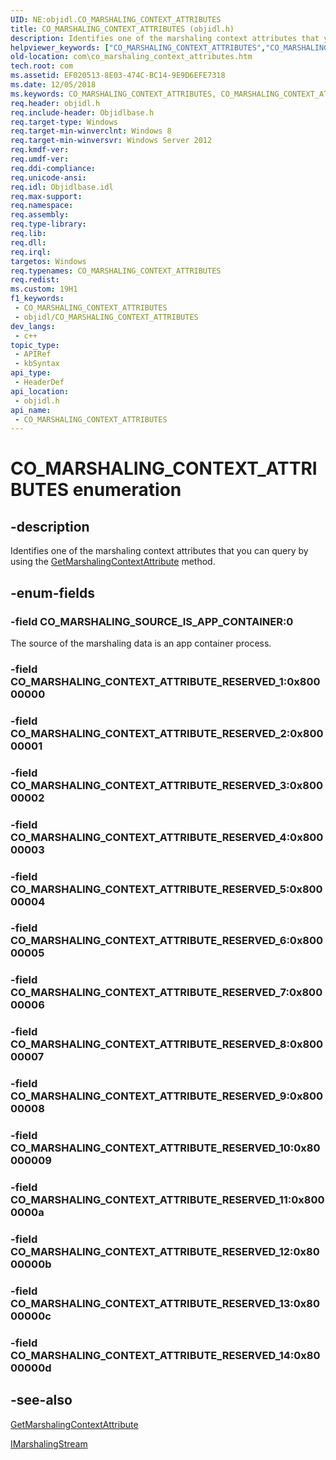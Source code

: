 ```yaml
---
UID: NE:objidl.CO_MARSHALING_CONTEXT_ATTRIBUTES
title: CO_MARSHALING_CONTEXT_ATTRIBUTES (objidl.h)
description: Identifies one of the marshaling context attributes that you can query by using the GetMarshalingContextAttribute method. (CO_MARSHALING_CONTEXT_ATTRIBUTES)
helpviewer_keywords: ["CO_MARSHALING_CONTEXT_ATTRIBUTES","CO_MARSHALING_CONTEXT_ATTRIBUTES enumeration [COM]","CO_MARSHALING_SOURCE_IS_APP_CONTAINER","com.co_marshaling_context_attributes","objidl/CO_MARSHALING_CONTEXT_ATTRIBUTES","objidl/CO_MARSHALING_SOURCE_IS_APP_CONTAINER"]
old-location: com\co_marshaling_context_attributes.htm
tech.root: com
ms.assetid: EF020513-8E03-474C-BC14-9E9D6EFE7318
ms.date: 12/05/2018
ms.keywords: CO_MARSHALING_CONTEXT_ATTRIBUTES, CO_MARSHALING_CONTEXT_ATTRIBUTES enumeration [COM], CO_MARSHALING_SOURCE_IS_APP_CONTAINER, com.co_marshaling_context_attributes, objidl/CO_MARSHALING_CONTEXT_ATTRIBUTES, objidl/CO_MARSHALING_SOURCE_IS_APP_CONTAINER
req.header: objidl.h
req.include-header: Objidlbase.h
req.target-type: Windows
req.target-min-winverclnt: Windows 8
req.target-min-winversvr: Windows Server 2012
req.kmdf-ver: 
req.umdf-ver: 
req.ddi-compliance: 
req.unicode-ansi: 
req.idl: Objidlbase.idl
req.max-support: 
req.namespace: 
req.assembly: 
req.type-library: 
req.lib: 
req.dll: 
req.irql: 
targetos: Windows
req.typenames: CO_MARSHALING_CONTEXT_ATTRIBUTES
req.redist: 
ms.custom: 19H1
f1_keywords:
 - CO_MARSHALING_CONTEXT_ATTRIBUTES
 - objidl/CO_MARSHALING_CONTEXT_ATTRIBUTES
dev_langs:
 - c++
topic_type:
 - APIRef
 - kbSyntax
api_type:
 - HeaderDef
api_location:
 - objidl.h
api_name:
 - CO_MARSHALING_CONTEXT_ATTRIBUTES
---
```


# CO_MARSHALING_CONTEXT_ATTRIBUTES enumeration


## -description

Identifies one of the marshaling context attributes that you can query by using the <a href="/windows/desktop/api/objidl/nf-objidl-imarshalingstream-getmarshalingcontextattribute">GetMarshalingContextAttribute</a> method.

## -enum-fields

### -field CO_MARSHALING_SOURCE_IS_APP_CONTAINER:0

The source of the marshaling data is an app container process.

### -field CO_MARSHALING_CONTEXT_ATTRIBUTE_RESERVED_1:0x80000000

### -field CO_MARSHALING_CONTEXT_ATTRIBUTE_RESERVED_2:0x80000001

### -field CO_MARSHALING_CONTEXT_ATTRIBUTE_RESERVED_3:0x80000002

### -field CO_MARSHALING_CONTEXT_ATTRIBUTE_RESERVED_4:0x80000003

### -field CO_MARSHALING_CONTEXT_ATTRIBUTE_RESERVED_5:0x80000004

### -field CO_MARSHALING_CONTEXT_ATTRIBUTE_RESERVED_6:0x80000005

### -field CO_MARSHALING_CONTEXT_ATTRIBUTE_RESERVED_7:0x80000006

### -field CO_MARSHALING_CONTEXT_ATTRIBUTE_RESERVED_8:0x80000007

### -field CO_MARSHALING_CONTEXT_ATTRIBUTE_RESERVED_9:0x80000008

### -field CO_MARSHALING_CONTEXT_ATTRIBUTE_RESERVED_10:0x80000009

### -field CO_MARSHALING_CONTEXT_ATTRIBUTE_RESERVED_11:0x8000000a

### -field CO_MARSHALING_CONTEXT_ATTRIBUTE_RESERVED_12:0x8000000b

### -field CO_MARSHALING_CONTEXT_ATTRIBUTE_RESERVED_13:0x8000000c

### -field CO_MARSHALING_CONTEXT_ATTRIBUTE_RESERVED_14:0x8000000d

## -see-also

<a href="/windows/desktop/api/objidl/nf-objidl-imarshalingstream-getmarshalingcontextattribute">GetMarshalingContextAttribute</a>



<a href="/windows/desktop/api/objidl/nn-objidl-imarshalingstream">IMarshalingStream</a>
